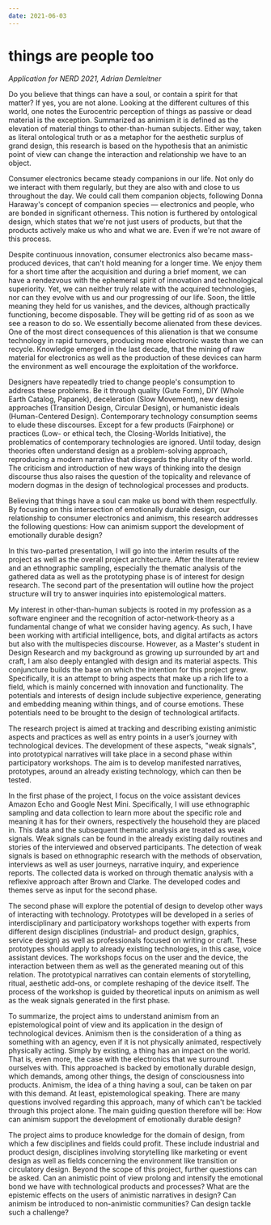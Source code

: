 ```yaml
---
date: 2021-06-03
---
```

# things are people too
*Application for NERD 2021, Adrian Demleitner*

Do you believe that things can have a soul, or contain a spirit for that matter? If yes, you are not alone. Looking at the different cultures of this world, one notes the Eurocentric perception of things as passive or dead material is the exception. Summarized as animism it is defined as the elevation of material things to other-than-human subjects. Either way, taken as literal ontological truth or as a metaphor for the aesthetic surplus of grand design, this research is based on the hypothesis that an animistic point of view can change the interaction and relationship we have to an object.

Consumer electronics became steady companions in our life. Not only do we interact with them regularly, but they are also with and close to us throughout the day. We could call them companion objects, following Donna Haraway's concept of companion species — electronics and people, who are bonded in significant otherness. This notion is furthered by ontological design, which states that we're not just users of products, but that the products actively make us who and what we are. Even if we're not aware of this process.

Despite continuous innovation, consumer electronics also became mass-produced devices, that can't hold meaning for a longer time. We enjoy them for a short time after the acquisition and during a brief moment, we can have a rendezvous with the ephemeral spirit of innovation and technological superiority. Yet, we can neither truly relate with the acquired technologies, nor can they evolve with us and our progressing of our life. Soon, the little meaning they held for us vanishes, and the devices, although practically functioning, become disposable. They will be getting rid of as soon as we see a reason to do so. We essentially become alienated from these devices. One of the most direct consequences of this alienation is that we consume technology in rapid turnovers, producing more electronic waste than we can recycle. Knowledge emerged in the last decade, that the mining of raw material for electronics as well as the production of these devices can harm the environment as well encourage the exploitation of the workforce.

Designers have repeatedly tried to change people's consumption to address these problems. Be it through quality (Gute Form), DIY (Whole Earth Catalog, Papanek), deceleration (Slow Movement), new design approaches (Transition Design, Circular Design), or humanistic ideals (Human-Centered Design). Contemporary technology consumption seems to elude these discourses. Except for a few products (Fairphone) or practices (Low- or ethical tech, the Closing-Worlds Initiative), the problematics of contemporary technologies are ignored. Until today, design theories often understand design as a problem-solving approach, reproducing a modern narrative that disregards the plurality of the world. The criticism and introduction of new ways of thinking into the design discourse thus also raises the question of the topicality and relevance of modern dogmas in the design of technological processes and products.

Believing that things have a soul can make us bond with them respectfully. By focusing on this intersection of emotionally durable design, our relationship to consumer electronics and animism, this research addresses the following questions: How can animism support the development of emotionally durable design?

In this two-parted presentation, I will go into the interim results of the project as well as the overall project architecture. After the literature review and an ethnographic sampling, especially the thematic analysis of the gathered data as well as the prototyping phase is of interest for design research. The second part of the presentation will outline how the project structure will try to answer inquiries into epistemological matters.

My interest in other-than-human subjects is rooted in my profession as a software engineer and the recognition of actor-network-theory as a fundamental change of what we consider having agency. As such, I have been working with artificial intelligence, bots, and digital artifacts as actors but also with the multispecies discourse. However, as a Master's student in Design Research and my background as growing up surrounded by art and craft, I am also deeply entangled with design and its material aspects. This conjuncture builds the base on which the intention for this project grew. Specifically, it is an attempt to bring aspects that make up a rich life to a field, which is mainly concerned with innovation and functionality. The potentials and interests of design include subjective experience, generating and embedding meaning within things, and of course emotions. These potentials need to be brought to the design of technological artifacts.

The research project is aimed at tracking and describing existing animistic aspects and practices as well as entry points in a user’s journey with technological devices. The development of these aspects, "weak signals", into prototypical narratives will take place in a second phase within participatory workshops. The aim is to develop manifested narratives, prototypes, around an already existing technology, which can then be tested.

In the first phase of the project, I focus on the voice assistant devices Amazon Echo and Google Nest Mini. Specifically, I will use ethnographic sampling and data collection to learn more about the specific role and meaning it has for their owners, respectively the household they are placed in. This data and the subsequent thematic analysis are treated as weak signals. Weak signals can be found in the already existing daily routines and stories of the interviewed and observed participants. The detection of weak signals is based on ethnographic research with the methods of observation, interviews as well as user journeys, narrative inquiry, and experience reports. The collected data is worked on through thematic analysis with a reflexive approach after Brown and Clarke. The developed codes and themes serve as input for the second phase.

The second phase will explore the potential of design to develop other ways of interacting with technology. Prototypes will be developed in a series of interdisciplinary and participatory workshops together with experts from different design disciplines (industrial- and product design, graphics, service design) as well as professionals focused on writing or craft. These prototypes should apply to already existing technologies, in this case, voice assistant devices. The workshops focus on the user and the device, the interaction between them as well as the generated meaning out of this relation. The prototypical narratives can contain elements of storytelling, ritual, aesthetic add-ons, or complete reshaping of the device itself. The process of the workshop is guided by theoretical inputs on animism as well as the weak signals generated in the first phase.

To summarize, the project aims to understand animism from an epistemological point of view and its application in the design of technological devices. Animism then is the consideration of a thing as something with an agency, even if it is not physically animated, respectively physically acting. Simply by existing, a thing has an impact on the world. That is, even more, the case with the electronics that we surround ourselves with. This approached is backed by emotionally durable design, which demands, among other things, the design of consciousness into products. Animism, the idea of a thing having a soul, can be taken on par with this demand. At least, epistemological speaking. There are many questions involved regarding this approach, many of which can't be tackled through this project alone. The main guiding question therefore will be: How can animism support the development of emotionally durable design?

The project aims to produce knowledge for the domain of design, from which a few disciplines and fields could profit. These include industrial and product design, disciplines involving storytelling like marketing or event design as well as fields concerning the environment like transition or circulatory design. Beyond the scope of this project, further questions can be asked. Can an animistic point of view prolong and intensify the emotional bond we have with technological products and processes? What are the epistemic effects on the users of animistic narratives in design? Can animism be introduced to non-animistic communities? Can design tackle such a challenge?